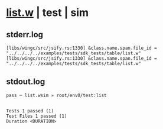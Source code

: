 # [list.w](../../../../../../examples/tests/sdk_tests/table/list.w) | test | sim

## stderr.log
```log
[libs/wingc/src/jsify.rs:1330] &class.name.span.file_id = "../../../../examples/tests/sdk_tests/table/list.w"
[libs/wingc/src/jsify.rs:1330] &class.name.span.file_id = "../../../../examples/tests/sdk_tests/table/list.w"
```

## stdout.log
```log
pass ─ list.wsim » root/env0/test:list
 
 
Tests 1 passed (1)
Test Files 1 passed (1)
Duration <DURATION>
```

